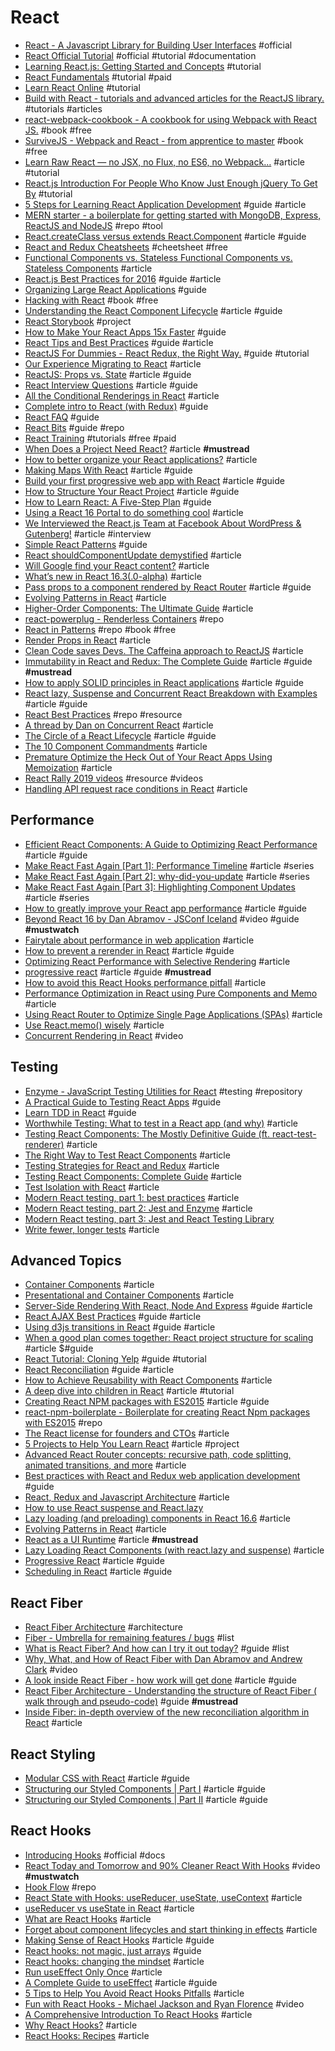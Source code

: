 # React

- [React - A Javascript Library for Building User Interfaces](https://facebook.github.io/react) #official
- [React Official Tutorial](https://facebook.github.io/react/docs/tutorial.html) #official #tutorial #documentation
- [Learning React.js: Getting Started and Concepts](https://scotch.io/tutorials/learning-react-getting-started-and-concepts) #tutorial
- [React Fundamentals](https://egghead.io/series/react-fundamentals) #tutorial #paid
- [Learn React Online](https://www.codementor.io/learn-reactjs) #tutorial
- [Build with React - tutorials and advanced articles for the ReactJS library.](http://buildwithreact.com/) #tutorials #articles
- [react-webpack-cookbook - A cookbook for using Webpack with React JS.](https://christianalfoni.github.io/react-webpack-cookbook/index.html) #book #free
- [SurviveJS - Webpack and React - from apprentice to master](http://survivejs.com) #book #free
- [Learn Raw React — no JSX, no Flux, no ES6, no Webpack…](http://jamesknelson.com/learn-raw-react-no-jsx-flux-es6-webpack/) #article #tutorial
- [React.js Introduction For People Who Know Just Enough jQuery To Get By](http://reactfordesigners.com/labs/reactjs-introduction-for-people-who-know-just-enough-jquery-to-get-by/) #tutorial
- [5 Steps for Learning React Application Development](http://developer.telerik.com/featured/5-steps-for-learning-react-application-development/) #guide #article
- [MERN starter - a boilerplate for getting started with MongoDB, Express, ReactJS and NodeJS](https://github.com/Hashnode/mern-starter) #repo #tool
- [React.createClass versus extends React.Component](https://toddmotto.com/react-create-class-versus-component/) #article #guide
- [React and Redux Cheatsheets](https://egghead.io/react-redux-cheatsheets) #cheetsheet #free
- [Functional Components vs. Stateless Functional Components vs. Stateless Components](http://tylermcginnis.com/functional-components-vs-stateless-functional-components-vs-stateless-components) #article
- [React.js Best Practices for 2016](https://blog.risingstack.com/react-js-best-practices-for-2016/) #guide #article
- [Organizing Large React Applications](http://engineering.kapost.com/2016/01/organizing-large-react-applications) #guide
- [Hacking with React](http://www.hackingwithreact.com/) #book #free
- [Understanding the React Component Lifecycle](http://busypeoples.github.io/post/react-component-lifecycle/) #article #guide
- [React Storybook](https://github.com/kadirahq/react-storybook) #project
- [How to Make Your React Apps 15x Faster](https://reactjsnews.com/how-to-make-your-react-apps-10x-faster) #guide
- [React Tips and Best Practices](http://aeflash.com/2015-02/react-tips-and-best-practices.html) #guide #article
- [ReactJS For Dummies - React Redux, the Right Way.](https://reactjs.co/) #guide #tutorial
- [Our Experience Migrating to React](http://joinhandshake.com/engineering/2016/11/10/our-experience-migrating-to-react.html) #article
- [ReactJS: Props vs. State](http://lucybain.com/blog/2016/react-state-vs-pros/) #article #guide
- [React Interview Questions](https://tylermcginnis.com/react-interview-questions) #article #guide
- [All the Conditional Renderings in React](https://www.robinwieruch.de/conditional-rendering-react) #article
- [Complete intro to React (with Redux)](https://btholt.github.io/complete-intro-to-react/all.html) #guide
- [React FAQ](https://reactfaq.site/) #guide
- [React Bits](https://github.com/vasanthk/react-bits) #guide #repo
- [React Training](https://reacttraining.com/online) #tutorials #free #paid
- [When Does a Project Need React?](https://css-tricks.com/project-need-react) #article **#mustread**
- [How to better organize your React applications?](https://medium.com/@alexmngn/how-to-better-organize-your-react-applications-2fd3ea1920f1) #article
- [Making Maps With React](https://blog.webkid.io/making-maps-with-react/) #article #guide
- [Build your first progressive web app with React](https://engineering.musefind.com/build-your-first-progressive-web-app-with-react-8e1449c575cd) #article #guide
- [How to Structure Your React Project](https://daveceddia.com/react-project-structure) #article #guide
- [How to Learn React: A Five-Step Plan](https://www.lullabot.com/articles/how-to-learn-react) #guide
- [Using a React 16 Portal to do something cool](https://hackernoon.com/using-a-react-16-portal-to-do-something-cool-2a2d627b0202) #article
- [We Interviewed the React.js Team at Facebook About WordPress & Gutenberg!](https://wpcouple.com/interview-react-team-facebook-wordpress-gutenberg) #article #interview
- [Simple React Patterns](http://lucasmreis.github.io/blog/simple-react-patterns) #guide
- [React shouldComponentUpdate demystified](https://medium.freecodecamp.org/react-shouldcomponentupdate-demystified-c5d323099ef6) #article
- [Will Google find your React content?](https://www.javascriptstuff.com/react-seo) #article
- [What’s new in React 16.3(.0-alpha)](https://medium.com/@baphemot/whats-new-in-react-16-3-d2c9b7b6193b) #article
- [Pass props to a component rendered by React Router](https://tylermcginnis.com/react-router-pass-props-to-components) #article #guide
- [Evolving Patterns in React](https://medium.freecodecamp.org/evolving-patterns-in-react-116140e5fe8f) #article
- [Higher-Order Components: The Ultimate Guide](https://medium.freecodecamp.org/higher-order-components-the-ultimate-guide-b453a68bb851) #article
- [react-powerplug - Renderless Containers](https://github.com/renatorib/react-powerplug) #repo
- [React in Patterns](https://github.com/krasimir/react-in-patterns) #repo #book #free
- [Render Props in React](https://medium.com/byteconf/render-props-in-react-6081b6fa3593) #article
- [Clean Code saves Devs. The Caffeina approach to ReactJS](https://developers.caffeina.com/clean-code-saves-devs-the-caffeina-approach-to-reactjs-1b56ad15aa64) #article
- [Immutability in React and Redux: The Complete Guide](https://daveceddia.com/react-redux-immutability-guide) #article #guide **#mustread**
- [How to apply SOLID principles in React applications](https://medium.com/@tomgold_48918/how-to-apply-solid-principles-in-react-applications-6c964091a982) #article #guide
- [React lazy, Suspense and Concurrent React Breakdown with Examples](https://medium.com/@rossbulat/react-lazy-suspense-and-concorrent-react-breakdown-with-examples-2758de98cb1c) #article #guide
- [React Best Practices](https://github.com/kudos-dude/react-best-practices) #repo #resource
- [A thread by Dan on Concurrent React](https://threader.app/thread/1120971795425832961) #article
- [The Circle of a React Lifecycle](https://css-tricks.com/the-circle-of-a-react-lifecycle) #article #guide
- [The 10 Component Commandments](https://dev.to/selbekk/the-10-component-commandments-2a7f) #article
- [Premature Optimize the Heck Out of Your React Apps Using Memoization](https://www.robertcooper.me/premature-optimize-the-heck-out-of-your-react-apps-using-memoization) #article
- [React Rally 2019 videos](https://www.youtube.com/playlist?list=PLUD4kD-wL_zaXhR4KU1CkUSIzh1TrvnzA&fbclid=IwAR1hp21jJq98RoBcMQw3xJnYV2h7ehbiKbvB86kLnzyKfLbVmNi98a4SC48#reactrally2019) #resource #videos
- [Handling API request race conditions in React](https://sebastienlorber.com/handling-api-request-race-conditions-in-react) #article

## Performance

- [Efficient React Components: A Guide to Optimizing React Performance](https://www.toptal.com/react/optimizing-react-performance) #article #guide
- [Make React Fast Again [Part 1]: Performance Timeline](https://blog.logrocket.com/make-react-fast-again-part-1-performance-timeline-f7f39f676f58) #article #series
- [Make React Fast Again [Part 2]: why-did-you-update](https://blog.logrocket.com/make-react-fast-again-part-2-why-did-you-update-dd1faf79399f) #article #series
- [Make React Fast Again [Part 3]: Highlighting Component Updates](https://blog.logrocket.com/make-react-fast-again-part-3-highlighting-component-updates-6119e45e6833) #article #series
- [How to greatly improve your React app performance](https://medium.com/myheritage-engineering/how-to-greatly-improve-your-react-app-performance-e70f7cbbb5f6) #article #guide
- [Beyond React 16 by Dan Abramov - JSConf Iceland](https://www.youtube.com/watch?v=v6iR3Zk4oDY) #video #guide **#mustwatch**
- [Fairytale about performance in web application](https://itnext.io/fairytale-about-performance-in-web-application-ed2bf12627fc) #article
- [How to prevent a rerender in React](https://www.robinwieruch.de/react-prevent-rerender-component) #article #guide
- [Optimizing React Performance with Selective Rendering](https://engineering.vena.io/2018/10/18/optimizing-react-rendering) #article
- [progressive react](https://houssein.me/progressive-react) #article #guide **#mustread**
- [How to avoid this React Hooks performance pitfall](https://medium.com/@_m1010j_/how-to-avoid-this-react-hooks-performance-pitfall-28770ad9abe0) #article
- [Performance Optimization in React using Pure Components and Memo](https://medium.com/@sjsandeep441/performance-optimization-using-pure-components-and-memo-620faaf57392) #article
- [Using React Router to Optimize Single Page Applications (SPAs)](https://blog.crowdbotics.com/introduction-to-react-router-v4-with-reactjs) #article
- [Use React.memo() wisely](https://dmitripavlutin.com/use-react-memo-wisely) #article
- [Concurrent Rendering in React](https://www.youtube.com/watch?v=ByBPyMBTzM0) #video

## Testing

- [Enzyme - JavaScript Testing Utilities for React](https://github.com/airbnb/enzyme) #testing #repository
- [A Practical Guide to Testing React Apps](http://acco.io/a-practical-guide-to-testing-react-apps/#8220The_Art_of_Specs8221_with_Sun_True) #guide
- [Learn TDD in React](http://learntdd.in/react) #guide
- [Worthwhile Testing: What to test in a React app (and why)](https://daveceddia.com/what-to-test-in-react-app) #article
- [Testing React Components: The Mostly Definitive Guide (ft. react-test-renderer)](https://www.valentinog.com/blog/testing-react) #article
- [The Right Way to Test React Components](https://www.freecodecamp.org/news/the-right-way-to-test-react-components-548a4736ab22) #article
- [Testing Strategies for React and Redux](https://hacks.mozilla.org/2018/04/testing-strategies-for-react-and-redux) #article
- [Testing React Components: Complete Guide](https://www.freecodecamp.org/news/testing-react-hooks) #article
- [Test Isolation with React](https://kentcdodds.com/blog/test-isolation-with-react) #article
- [Modern React testing, part 1: best practices](https://blog.sapegin.me/all/react-testing-1-best-practices) #article
- [Modern React testing, part 2: Jest and Enzyme](https://blog.sapegin.me/all/react-testing-2-jest-and-enzyme) #article
- [Modern React testing, part 3: Jest and React Testing Library](https://blog.sapegin.me/all/react-testing-3-jest-and-react-testing-library/)
- [Write fewer, longer tests](https://kentcdodds.com/blog/write-fewer-longer-tests) #article

## Advanced Topics

- [Container Components](https://medium.com/@learnreact/container-components-c0e67432e005#.7jmmv6re1) #article
- [Presentational and Container Components](https://medium.com/@dan_abramov/smart-and-dumb-components-7ca2f9a7c7d0#.vrx0vbeio) #article
- [Server-Side Rendering With React, Node And Express](https://www.smashingmagazine.com/2016/03/server-side-rendering-react-node-express/) #guide #article
- [React AJAX Best Practices](http://andrewhfarmer.com/react-ajax-best-practices) #guide #article
- [Using d3js transitions in React](http://swizec.com/blog/using-d3js-transitions-in-react/swizec/6797) #guide #article
- [When a good plan comes together: React project structure for scaling](http://thereactionary.net/when-a-good-plan-comes-together-react-project-structure-for-scaling/) #article $#guide
- [React Tutorial: Cloning Yelp](https://www.fullstackreact.com/articles/react-tutorial-cloning-yelp) #guide #tutorial
- [React Reconciliation](https://dev.to/ryanbas21/react-reconciliation) #guide #article
- [How to Achieve Reusability with React Components](https://medium.com/walmartlabs/how-to-achieve-reusability-with-react-components-81edeb7fb0e0#.xkgczn7p1) #article
- [A deep dive into children in React](https://mxstbr.blog/2017/02/react-children-deepdive) #article #tutorial
- [Creating React NPM packages with ES2015](http://julian.io/creating-react-npm-packages-with-es2015) #article #guide
- [react-npm-boilerplate - Boilerplate for creating React Npm packages with ES2015](https://github.com/juliancwirko/react-npm-boilerplate) #repo
- [The React license for founders and CTOs](https://medium.com/@ji/the-react-license-for-founders-and-ctos-b38d2538f3e5) #article
- [5 Projects to Help You Learn React](https://daveceddia.com/react-practice-projects) #article #project
- [Advanced React Router concepts: recursive path, code splitting, animated transitions, and more](https://blog.logrocket.com/advanced-react-router-concepts-code-splitting-animated-transitions-scroll-restoration-recursive-17096c0cf9db) #article
- [Best practices with React and Redux web application development](https://developers.redhat.com/blog/2017/11/15/best-practices-react-redux-web-application-development/) #guide
- [React, Redux and Javascript Architecture](https://jrsinclair.com/articles/2018/react-redux-javascript-architecture) #article
- [How to use React suspense and React.lazy](https://dev.to/saigowthamr/how-to-use-react-suspense-and-reactlazy--klg)
- [Lazy loading (and preloading) components in React 16.6](https://medium.com/@pomber/lazy-loading-and-preloading-components-in-react-16-6-804de091c82d) #article
- [Evolving Patterns in React](https://medium.freecodecamp.org/evolving-patterns-in-react-116140e5fe8f) #article
- [React as a UI Runtime](https://overreacted.io/react-as-a-ui-runtime) #article **#mustread**
- [Lazy Loading React Components (with react.lazy and suspense)](https://blog.bitsrc.io/lazy-loading-react-components-with-react-lazy-and-suspense-f05c4cfde10c) #article
- [Progressive React](https://houssein.me/progressive-react) #article #guide
- [Scheduling in React](https://philippspiess.com/scheduling-in-react) #article #guide

## React Fiber

- [React Fiber Architecture](https://github.com/acdlite/react-fiber-architecture) #architecture
- [Fiber - Umbrella for remaining features / bugs](https://github.com/facebook/react/issues/7925) #list
- [What is React Fiber? And how can I try it out today?](https://gist.github.com/duivvv/2ba00d413b8ff7bc1fa5a2e51c61ba43) #guide #list
- [Why, What, and How of React Fiber with Dan Abramov and Andrew Clark](https://www.youtube.com/watch?v=crM1iRVGpGQ) #video
- [A look inside React Fiber - how work will get done](http://makersden.io/blog/look-inside-fiber/) #article #guide
- [React Fiber Architecture - Understanding the structure of React Fiber ( walk through and pseudo-code)](https://github.com/SaeedMalikx/React-Fiber-Architecture) #guide **#mustread**
- [Inside Fiber: in-depth overview of the new reconciliation algorithm in React](https://medium.com/react-in-depth/inside-fiber-in-depth-overview-of-the-new-reconciliation-algorithm-in-react-e1c04700ef6e) #article

## React Styling

- [Modular CSS with React](https://medium.com/@pioul/modular-css-with-react-61638ae9ea3e#.vqdk24k0n) #article #guide
- [Structuring our Styled Components | Part I](https://tech.decisiv.com/structuring-our-styled-components-part-i-2bf21fa64b28) #article #guide
- [Structuring our Styled Components | Part II](https://tech.decisiv.com/structuring-our-styled-components-part-ii-99c336a3748f) #article #guide

## React Hooks

- [Introducing Hooks](https://reactjs.org/docs/hooks-intro.html) #official #docs
- [React Today and Tomorrow and 90% Cleaner React With Hooks](https://www.youtube.com/watch?v=dpw9EHDh2bM) #video **#mustwatch**
- [Hook Flow](https://github.com/donavon/hook-flow) #repo
- [React State with Hooks: useReducer, useState, useContext](https://www.robinwieruch.de/react-state-usereducer-usestate-usecontext) #article
- [useReducer vs useState in React](https://www.robinwieruch.de/react-usereducer-vs-usestate) #article
- [What are React Hooks](https://www.robinwieruch.de/react-hooks) #article
- [Forget about component lifecycles and start thinking in effects](https://sebastiandedeyne.com/forget-about-component-lifecycles-and-start-thinking-in-effects) #article
- [Making Sense of React Hooks](https://medium.com/@dan_abramov/making-sense-of-react-hooks-fdbde8803889) #article #guide
- [React hooks: not magic, just arrays](https://medium.com/@ryardley/react-hooks-not-magic-just-arrays-cd4f1857236e) #guide
- [React hooks: changing the mindset](http://krasimirtsonev.com/blog/article/react-hooks-changing-the-mindset) #article
- [Run useEffect Only Once](https://css-tricks.com/run-useeffect-only-once) #article
- [A Complete Guide to useEffect](https://overreacted.io/a-complete-guide-to-useeffect) #article #guide
- [5 Tips to Help You Avoid React Hooks Pitfalls](https://kentcdodds.com/blog/react-hooks-pitfalls) #article
- [Fun with React Hooks - Michael Jackson and Ryan Florence](https://www.youtube.com/watch?v=1jWS7cCuUXw) #video
- [A Comprehensive Introduction To React Hooks](https://howchoo.com/g/njy1njc2yzk/introduction-to-react-hooks) #article
- [Why React Hooks?](https://tylermcginnis.com/why-react-hooks) #article
- [React Hooks: Recipes](https://codeburst.io/react-hooks-recipes-1c18e5984abe) #article